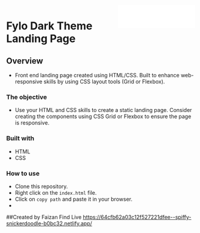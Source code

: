 <a href="https://mitp7.github.io/Fylo-LandingPage/">
    <img src="images/logo.svg" alt="Fylo-logo" title="Fylo" align="right" height="61" />
</a>

# Fylo Dark Theme Landing Page



## Overview

- Front end landing page created using HTML/CSS. Built to enhance web-responsive
skills by using CSS layout tools (Grid or Flexbox).

### The objective

- Use your HTML and CSS skills to create a static landing page. Consider creating the components using CSS Grid or Flexbox to ensure the page is responsive.



### Built with

- HTML
- CSS



### How to use

- Clone this repository.
- Right click on the `index.html` file.
- Click on `copy path` and paste it in your browser.
- 
##Created by
Faizan Find Live https://64cfb62a03c12f527221dfee--spiffy-snickerdoodle-b0bc32.netlify.app/
